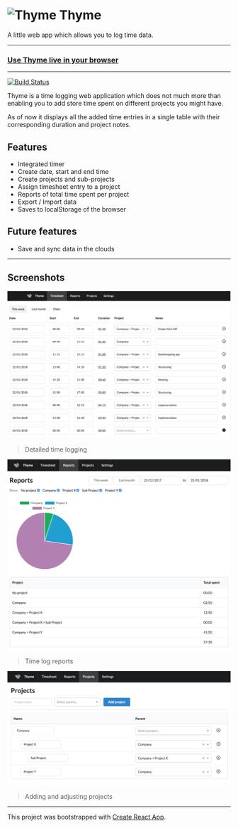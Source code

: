 # ![Thyme](https://gaya.github.io/thyme/favicon-32x32.png) Thyme

A little web app which allows you to log time data.

---

### [Use Thyme live in your browser](https://gaya.github.io/thyme/)

---

[![Build Status](https://travis-ci.org/Gaya/thyme.svg?branch=master)](https://travis-ci.org/Gaya/thyme)

Thyme is a time logging web application which does not much more than enabling you to add store time
spent on different projects you might have.

As of now it displays all the added time entries in a single table with their corresponding duration
and project notes.

## Features

- Integrated timer
- Create date, start and end time
- Create projects and sub-projects
- Assign timesheet entry to a project
- Reports of total time spent per project
- Export / Import data
- Saves to localStorage of the browser

## Future features

- Save and sync data in the clouds

---

## Screenshots

![Timesheets screen](/public/screenshot_timesheets.png)
> Detailed time logging

![Reports screen](/public/screenshot_reports.png)
> Time log reports

![Projects screen](/public/screenshot_projects.png)
> Adding and adjusting projects

---

This project was bootstrapped with [Create React App](https://github.com/facebookincubator/create-react-app).
